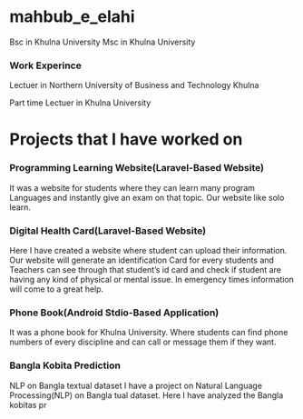# mahbub_e_elahi
Bsc in Khulna University
Msc in Khulna University

### Work Experince

Lectuer in Northern University of Business and Technology Khulna

Part time Lectuer in Khulna University


# Projects that I have worked  on

### Programming Learning Website(Laravel-Based Website)

It was a website for students where they can learn many program Languages and instantly give an exam on that topic. Our website like solo learn.
### Digital Health Card(Laravel-Based Website)

Here I have created a website where student can upload their information. Our website will generate an identification Card for every students and Teachers can see through that student’s id card and check if student are having any kind of physical or mental issue. In emergency times information will come to a great help.

### Phone Book(Android Stdio-Based Application)
It was a phone book for Khulna University. Where students can find phone numbers  of every discipline and can call or message them if they want.
### Bangla Kobita Prediction

NLP on Bangla textual dataset
I have a project on Natural Language Processing(NLP) on Bangla
tual dataset. Here I have analyzed the Bangla kobitas pr

